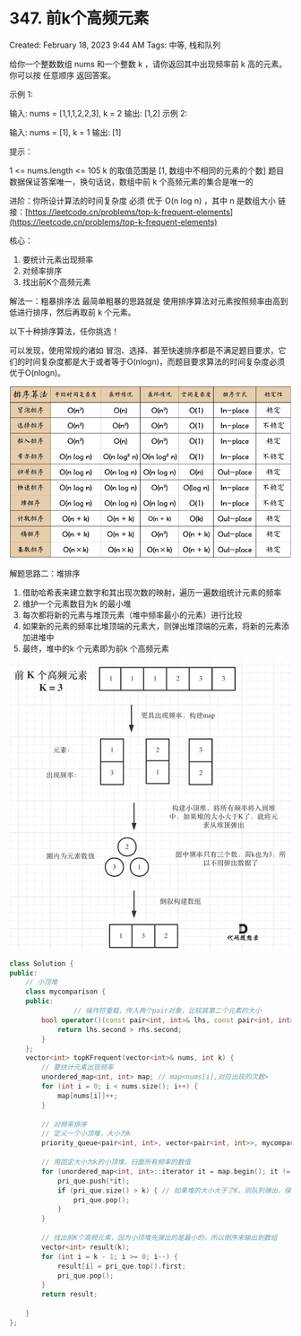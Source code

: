 # 347. 前k个高频元素

Created: February 18, 2023 9:44 AM
Tags: 中等, 栈和队列

给你一个整数数组 nums 和一个整数 k ，请你返回其中出现频率前 k 高的元素。你可以按 任意顺序 返回答案。

示例 1:

输入: nums = [1,1,1,2,2,3], k = 2
输出: [1,2]
示例 2:

输入: nums = [1], k = 1
输出: [1]

提示：

1 <= nums.length <= 105
k 的取值范围是 [1, 数组中不相同的元素的个数]
题目数据保证答案唯一，换句话说，数组中前 k 个高频元素的集合是唯一的

进阶：你所设计算法的时间复杂度 必须 优于 O(n log n) ，其中 n 是数组大小
链接：[https://leetcode.cn/problems/top-k-frequent-elements](https://leetcode.cn/problems/top-k-frequent-elements)

核心：

1. 要统计元素出现频率
2. 对频率排序
3. 找出前K个高频元素

解法一：粗暴排序法
最简单粗暴的思路就是 使用排序算法对元素按照频率由高到低进行排序，然后再取前
k 个元素。

以下十种排序算法，任你挑选！

可以发现，使用常规的诸如 冒泡、选择、甚至快速排序都是不满足题目要求，它们的时间复杂度都是大于或者等于O(nlog⁡n)，而题目要求算法的时间复杂度必须优于O(nlogn)。

![Untitled](Untitled%201.png)

解题思路二：堆排序

1. 借助哈希表来建立数字和其出现次数的映射，遍历一遍数组统计元素的频率
2. 维护一个元素数目为k 的最小堆
3. 每次都将新的元素与堆顶元素（堆中频率最小的元素）进行比较
4. 如果新的元素的频率比堆顶端的元素大，则弹出堆顶端的元素，将新的元素添加进堆中
5. 最终，堆中的k 个元素即为前k 个高频元素

![Untitled](Untitled%202.png)

```cpp
class Solution {
public:
    // 小顶堆
    class mycomparison {
    public:
				// 操作符重载，传入两个pair对象，比较其第二个元素的大小
        bool operator()(const pair<int, int>& lhs, const pair<int, int>& rhs) { 
            return lhs.second > rhs.second;
        }
    };
    vector<int> topKFrequent(vector<int>& nums, int k) {
        // 要统计元素出现频率
        unordered_map<int, int> map; // map<nums[i],对应出现的次数>
        for (int i = 0; i < nums.size(); i++) {
            map[nums[i]]++;
        }

        // 对频率排序
        // 定义一个小顶堆，大小为k
        priority_queue<pair<int, int>, vector<pair<int, int>>, mycomparison> pri_que;

        // 用固定大小为k的小顶堆，扫面所有频率的数值
        for (unordered_map<int, int>::iterator it = map.begin(); it != map.end(); it++) {
            pri_que.push(*it);
            if (pri_que.size() > k) { // 如果堆的大小大于了K，则队列弹出，保证堆的大小一直为k
                pri_que.pop();
            }
        }

        // 找出前K个高频元素，因为小顶堆先弹出的是最小的，所以倒序来输出到数组
        vector<int> result(k);
        for (int i = k - 1; i >= 0; i--) {
            result[i] = pri_que.top().first;
            pri_que.pop();
        }
        return result;

    }
};
```